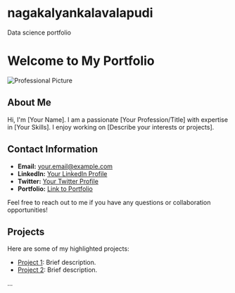 # nagakalyankalavalapudi
Data science portfolio
# Welcome to My Portfolio

![Professional Picture](link-to-image.jpg)

## About Me

Hi, I'm [Your Name]. I am a passionate [Your Profession/Title] with expertise in [Your Skills]. I enjoy working on [Describe your interests or projects].

## Contact Information

- **Email:** your.email@example.com
- **LinkedIn:** [Your LinkedIn Profile](https://www.linkedin.com/in/your-profile)
- **Twitter:** [Your Twitter Profile](https://twitter.com/your-handle)
- **Portfolio:** [Link to Portfolio](https://yourusername.github.io)

Feel free to reach out to me if you have any questions or collaboration opportunities!

## Projects

Here are some of my highlighted projects:

- [Project 1](link-to-project1): Brief description.
- [Project 2](link-to-project2): Brief description.

...

